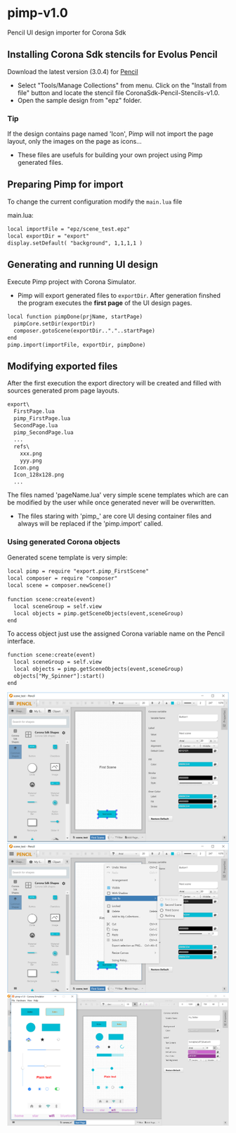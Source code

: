 # pimp-v1.0
Pencil UI design importer for Corona Sdk


## Installing Corona Sdk stencils for Evolus Pencil
Download the latest version (3.0.4) for [Pencil](https://pencil.evolus.vn/)
* Select "Tools/Manage Collections" from menu. Click on the "Install from file" button and locate the stencil file CoronaSdk-Pencil-Stencils-v1.0.
* Open the sample design from "epz" folder.

### Tip
If the design contains page named 'Icon', Pimp will not import the page layout, only the images on the page as icons... 
* These files are usefuls for building your own project using Pimp generated files.


## Preparing Pimp for import
To change the current configuration modify the `main.lua` file

main.lua:
```
local importFile = "epz/scene_test.epz"
local exportDir = "export" 
display.setDefault( "background", 1,1,1,1 )	
```

## Generating and running UI design
Execute Pimp project with Corona Simulator.
* Pimp will export generated files to `exportDir`. After generation finshed the program executes the **first page** of the UI design pages.
```
local function pimpDone(prjName, startPage)
  pimpCore.setDir(exportDir)
  composer.gotoScene(exportDir.."."..startPage)
end
pimp.import(importFile, exportDir, pimpDone)
```

## Modifying exported files
After the first execution the export directory will be created and filled with sources generated prom page layouts.
```
export\
  FirstPage.lua
  pimp_FirstPage.lua
  SecondPage.lua
  pimp_SecondPage.lua
  ...
  refs\
    xxx.png
    yyy.png
  Icon.png
  Icon_128x128.png
  ...
```
The files named 'pageName.lua' very simple scene templates which are can be modified by the user while once generated never will be overwritten.
* The files staring with 'pimp_' are core UI desing container files and always will be replaced if the 'pimp.import' called.

### Using generated Corona objects
Generated scene template is very simple:
```
local pimp = require "export.pimp_FirstScene"
local composer = require "composer"
local scene = composer.newScene()

function scene:create(event)
  local sceneGroup = self.view
  local objects = pimp.getSceneObjects(event,sceneGroup)
end
```
To access object just use the assigned Corona variable name on the Pencil interface.
```
function scene:create(event)
  local sceneGroup = self.view
  local objects = pimp.getSceneObjects(event,sceneGroup)
  objects["My_Spinner"]:start()
end
```

![shell](./pencil_sshots/p01.png)
![shell](./pencil_sshots/p02.png)
![shell](./pencil_sshots/p03.png)
